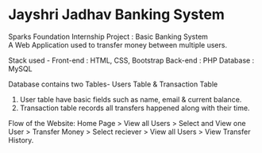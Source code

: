 # Jayshri Jadhav Banking System
Sparks Foundation Internship Project : Basic Banking System  
A Web Application used to transfer money between multiple users.  

Stack used - 
Front-end : HTML, CSS, Bootstrap
Back-end : PHP 
Database : MySQL   

Database contains two Tables- Users Table & Transaction Table 
1. User table have basic fields such as name, email & current balance. 
2. Transaction table records all transfers happened along with their time.  

Flow of the Website: Home Page > View all Users > Select and View one User > Transfer Money > Select reciever > View all Users > View Transfer History.
